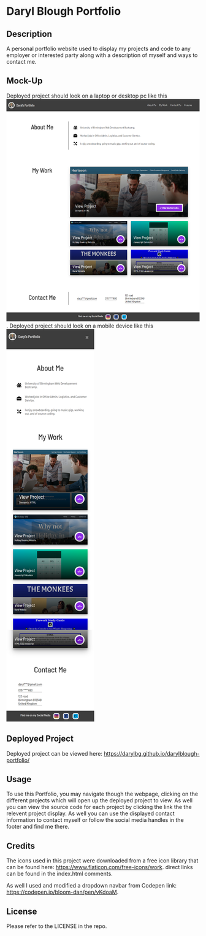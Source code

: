 # Daryl Blough Portfolio

## Description
A personal portfolio website used to display my projects and code to any employer or interested party along with a description of myself and ways to contact me.

## Mock-Up

Deployed project should look on a laptop or desktop pc like this 
![screenshot](assets/images/screenshot.png).
Deployed project should look on a mobile device like this 
![screenshot](assets/images/screenshot-mobile.png)

## Deployed Project
Deployed project can be viewed here: https://darylbg.github.io/darylblough-portfolio/


## Usage
To use this Portfolio, you may navigate though the webpage, clicking on the different projects which will open up the deployed project to view. As well you can view the source code for each project by clicking the link the the relevent project display. As well you can use the displayed contact information to contact myself or follow the social media handles in the footer and find me there. 

## Credits
The icons used in this project were downloaded from a free icon library that can be found here: https://www.flaticon.com/free-icons/work. direct links can be found in the index.html comments.

As well I used and modified a dropdown navbar from Codepen link: https://codepen.io/bloom-dan/pen/vKdoaM.

## License
Please refer to the LICENSE in the repo.


